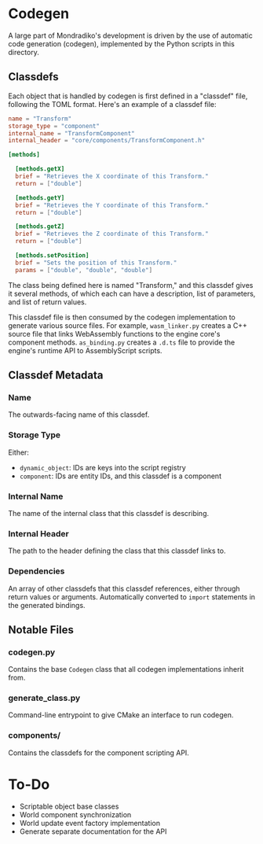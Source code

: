 # Codegen

A large part of Mondradiko's development is driven by the use of automatic
code generation (codegen), implemented by the Python scripts in this directory.

## Classdefs

Each object that is handled by codegen is first defined in a "classdef" file,
following the TOML format. Here's an example of a classdef file:

```toml
name = "Transform"
storage_type = "component"
internal_name = "TransformComponent"
internal_header = "core/components/TransformComponent.h"

[methods]

  [methods.getX]
  brief = "Retrieves the X coordinate of this Transform."
  return = ["double"]

  [methods.getY]
  brief = "Retrieves the Y coordinate of this Transform."
  return = ["double"]

  [methods.getZ]
  brief = "Retrieves the Z coordinate of this Transform."
  return = ["double"]

  [methods.setPosition]
  brief = "Sets the position of this Transform."
  params = ["double", "double", "double"]
```

The class being defined here is named "Transform," and this classdef gives it
several methods, of which each can have a description, list of parameters, and
list of return values.

This classdef file is then consumed by the codegen implementation to generate
various source files. For example, `wasm_linker.py` creates a C++ source file
that links WebAssembly functions to the engine core's component methods.
`as_binding.py` creates a `.d.ts` file to provide the engine's runtime API to
AssemblyScript scripts.

## Classdef Metadata

### Name

The outwards-facing name of this classdef.

### Storage Type

Either:

- `dynamic_object`: IDs are keys into the script registry
- `component`: IDs are entity IDs, and this classdef is a component

### Internal Name

The name of the internal class that this classdef is describing.

### Internal Header

The path to the header defining the class that this classdef links to.

### Dependencies

An array of other classdefs that this classdef references, either through return
values or arguments. Automatically converted to `import` statements in the
generated bindings.

## Notable Files

### codegen.py

Contains the base `Codegen` class that all codegen implementations inherit from.

### generate_class.py

Command-line entrypoint to give CMake an interface to run codegen.

### components/

Contains the classdefs for the component scripting API.

# To-Do

- Scriptable object base classes
- World component synchronization
- World update event factory implementation
- Generate separate documentation for the API
